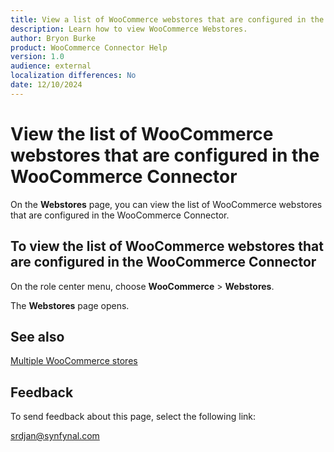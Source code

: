 ```yaml
---
title: View a list of WooCommerce webstores that are configured in the WooCommerce Connector
description: Learn how to view WooCommerce Webstores.
author: Bryon Burke
product: WooCommerce Connector Help
version: 1.0
audience: external
localization differences: No
date: 12/10/2024
---
```


<!-- markdownlint-disable MD006 MD007 MD009 MD024 MD025 MD033 -->
<!--// cspell:ignore  markdownlint allowfullscreen keyframes woocommerce webstores -->

# View the list of WooCommerce webstores that are configured in the WooCommerce Connector

On the <b>Webstores</b> page, you can view the list of WooCommerce webstores that are configured in the WooCommerce Connector.

## To view the list of WooCommerce webstores that are configured in the WooCommerce Connector

On the role center menu, choose <b>WooCommerce</b> > <b>Webstores</b>.

The <b>Webstores</b> page opens.

## See also

[Multiple WooCommerce stores](multiple-woocommerce-stores.md)

## Feedback

To send feedback about this page, select the following link:

[srdjan@synfynal.com](mailto:srdjan@synfynal.com?subject=Documentation%20Feedback%20Product%20Docs:%20view-woocommerce-webstores)
